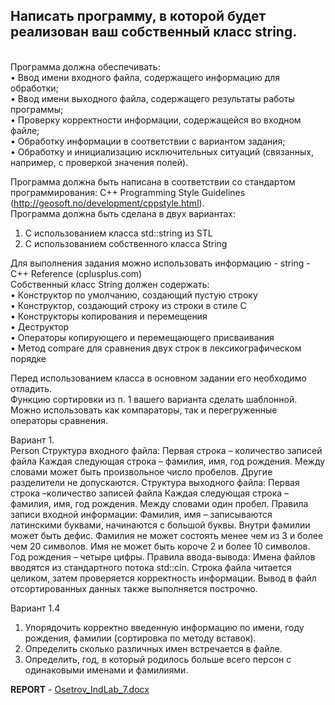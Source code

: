   <h2>Написать программу, в которой будет реализован ваш собственный класс string.</h2></br>
Программа должна обеспечивать:</br>
•	Ввод имени входного файла, содержащего информацию для обработки;</br>
•	Ввод имени выходного файла, содержащего результаты работы программы;</br> 
•	Проверку корректности информации, содержащейся во входном файле;</br>
•	Обработку информации в соответствии с вариантом задания;</br>
•	Обработку и инициализацию исключительных ситуаций (связанных, например, с проверкой значения полей).</br>


Программа должна быть написана в соответствии со стандартом программирования: C++ Programming Style Guidelines (http://geosoft.no/development/cppstyle.html).</br> 
Программа должна быть сделана в двух вариантах:</br>
1. С использованием класса std::string из STL</br>
2. С использованием собственного класса String</br>

Для выполнения задания можно использовать информацию - string - C++ Reference (cplusplus.com)</br>
Собственный класс String должен содержать:</br>
•	Конструктор по умолчанию, создающий пустую строку</br> 
•	Конструктор, создающий строку из строки в стиле C</br>
•	Конструкторы копирования и перемещения</br>
•	Деструктор</br>
•	Операторы копирующего и перемещающего присваивания</br> 
•	Метод compare для сравнения двух строк в лексикографическом порядке</br> 

Перед использованием класса в основном задании его необходимо отладить.</br>
 Функцию сортировки из п. 1 вашего варианта сделать шаблонной. Можно использовать как компараторы, так и перегруженные операторы сравнения.</br>

Вариант 1.</br> 
Person Структура входного файла: Первая строка – количество записей файла Каждая следующая строка – фамилия, имя, год рождения. Между словами может быть произвольное число пробелов. Другие разделители не допускаются. Структура выходного файла: Первая строка –количество записей файла Каждая следующая строка – фамилия, имя, год рождения. Между словами один пробел. Правила записи входной информации: Фамилия, имя – записываются латинскими буквами, начинаются с большой буквы. Внутри фамилии может быть дефис. Фамилия не может состоять менее чем из 3 и более чем 20 символов. Имя не может быть короче 2 и более 10 символов. Год рождения – четыре цифры. Правила ввода-вывода: Имена файлов вводятся из стандартного потока std::cin. Строка файла читается целиком, затем проверяется корректность информации. Вывод в файл отсортированных данных также выполняется построчно.

Вариант 1.4 
1. Упорядочить корректно введенную информацию по имени, году рождения, фамилии (сортировка по методу вставок). 
2. Определить сколько различных имен встречается в файле. 
3. Определить, год, в который родилось больше всего персон с одинаковыми именами и фамилиями.

<b>REPORT</b> - [Osetrov_IndLab_7.docx](https://github.com/danos011/My_String_and_actions_with_him/files/9749180/Osetrov_IndLab_7.docx)
